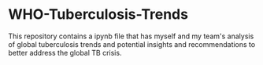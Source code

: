 # WHO-Tuberculosis-Trends
This repository contains a ipynb file that has myself and my team's analysis of global tuberculosis trends and potential insights and recommendations to better address the global TB crisis.
